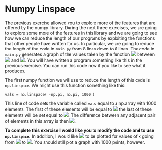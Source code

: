# Numpy Linspace

The previous exercise allowed you to explore more of the features that are offered by the numpy library.  During the next three exercises, we are going to explore some more of the features in this library and we are going to see how we can reduce the length of our programs by exploiting the functions that other people have written for us.  In particular, we are going to reduce the length of the code in `main.py` from 8 lines down to 6 lines.  The code in `main.py` generates a graph of the values taken by the function ![](https://render.githubusercontent.com/render/math?math=sin(x)) between ![](https://render.githubusercontent.com/render/math?math=-\pi) and ![](https://render.githubusercontent.com/render/math?math=%2B\pi).  You will have written a program something like this in the previous exercise.  You can run this code now if you like to see what it produces.

The first numpy function we will use to reduce the length of this code is `np.linspace`.  We might use this function something like this:

````
vals = np.linspace( -np.pi, np.pi, 1000 )
````

This line of code sets the variable called `vals` equal to a np.array with 1000 elements.  The first of these elements will be equal to ![](https://render.githubusercontent.com/render/math?math=-\pi) the last of these elements will be set equal to ![](https://render.githubusercontent.com/render/math?math=%2B\pi).  The difference between any adjacent pair of elements in this array is then  ![](https://render.githubusercontent.com/render/math?math=\frac{2*\pi}{999}).

__To complete this exercise I would like you to modify the code and to use `np.linspace`.__  In addition, I would like ![](https://render.githubusercontent.com/render/math?math=sin(x)) to be plotted for values of x going from ![](https://render.githubusercontent.com/render/math?math=-2\pi) to ![](https://render.githubusercontent.com/render/math?math=%2B2\pi).  You should still plot a graph with 1000 points, however.
